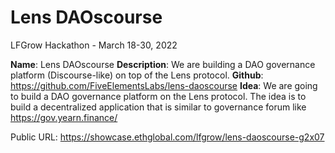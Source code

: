 # Lens DAOscourse

LFGrow Hackathon - March 18-30, 2022

**Name**: Lens DAOscourse
**Description**: We are building a DAO governance platform (Discourse-like) on top of the Lens protocol.
**Github**: https://github.com/FiveElementsLabs/lens-daoscourse
**Idea**: We are going to build a DAO governance platform on the Lens protocol.
The idea is to build a decentralized application that is similar to governance forum like https://gov.yearn.finance/

Public URL: https://showcase.ethglobal.com/lfgrow/lens-daoscourse-g2x07
